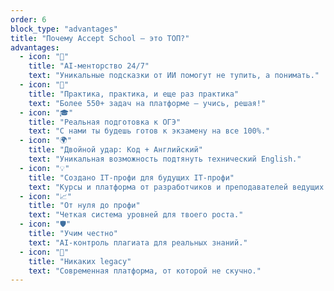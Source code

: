 ```yaml
---
order: 6
block_type: "advantages"
title: "Почему Accept School – это ТОП?"
advantages:
  - icon: "🚀"
    title: "AI-менторство 24/7"
    text: "Уникальные подсказки от ИИ помогут не тупить, а понимать."
  - icon: "🎯"
    title: "Практика, практика, и еще раз практика"
    text: "Более 550+ задач на платформе – учись, решая!"
  - icon: "🎓"
    title: "Реальная подготовка к ОГЭ"
    text: "С нами ты будешь готов к экзамену на все 100%."
  - icon: "🌍"
    title: "Двойной удар: Код + Английский"
    text: "Уникальная возможность подтянуть технический English."
  - icon: "💡"
    title: "Создано IT-профи для будущих IT-профи"
    text: "Курсы и платформа от разработчиков и преподавателей ведущих вузов."
  - icon: "📈"
    title: "От нуля до профи"
    text: "Четкая система уровней для твоего роста."
  - icon: "🛡️"
    title: "Учим честно"
    text: "AI-контроль плагиата для реальных знаний."
  - icon: "🤩"
    title: "Никаких legacy"
    text: "Современная платформа, от которой не скучно."
---
```

